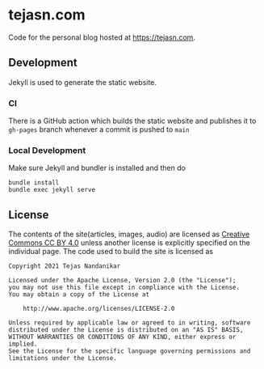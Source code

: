 # tejasn.com
Code for the personal blog hosted at https://tejasn.com.

## Development
Jekyll is used to generate the static website.

### CI
There is a GitHub action which builds the static website and publishes it to `gh-pages` branch whenever a commit is pushed to `main`

### Local Development
Make sure Jekyll and bundler is installed and then do
```
bundle install
bundle exec jekyll serve
```

## License
The contents of the site(articles, images, audio) are licensed as [Creative Commons CC BY 4.0](https://creativecommons.org/licenses/by/4.0/deed.ast) unless another license is explicitly specified on the individual page. The code used to build the site is licensed as
```
Copyright 2021 Tejas Nandanikar

Licensed under the Apache License, Version 2.0 (the "License");
you may not use this file except in compliance with the License.
You may obtain a copy of the License at

    http://www.apache.org/licenses/LICENSE-2.0

Unless required by applicable law or agreed to in writing, software
distributed under the License is distributed on an "AS IS" BASIS,
WITHOUT WARRANTIES OR CONDITIONS OF ANY KIND, either express or implied.
See the License for the specific language governing permissions and
limitations under the License.
```
